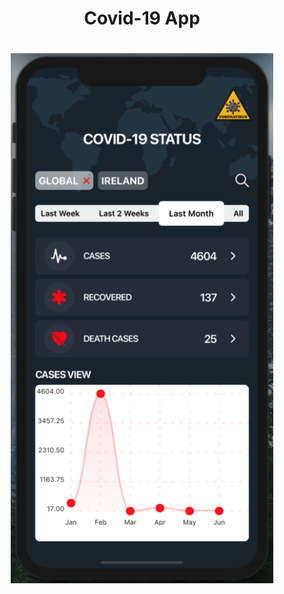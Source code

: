 
<h1 align="center">Covid-19 App</h1>

<h1 align="center">
    <img src="https://github.com/LucasReinaldo/covid-19-app/blob/master/assets/covid-19-app.png" alt="Home" width="420" />
</h1>
